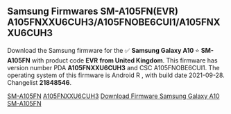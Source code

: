 <h2>Samsung Firmwares SM-A105FN(EVR) A105FNXXU6CUH3/A105FNOBE6CUI1/A105FNXXU6CUH3</h2>
Download the Samsung firmware for the ✅ <strong>Samsung Galaxy A10 </strong> ⭐ <strong>SM-A105FN</strong> with product code <strong>EVR</strong> <strong> from United Kingdom</strong>. This firmware has version number PDA <strong>A105FNXXU6CUH3</strong> and CSC A105FNOBE6CUI1. The operating system of this firmware is Android R , with build date 2021-09-28. Changelist <strong>21848546</strong>.


[SM-A105FN](https://samfirm.shop/samsung/model/SM-A105FN)
[A105FNXXU6CUH3](https://samfirm.shop/samsung/pda/A105FNXXU6CUH3)
[Download Firmware Samsung Galaxy A10 SM-A105FN](https://samfirm.shop/samsung/firmware/460711)

